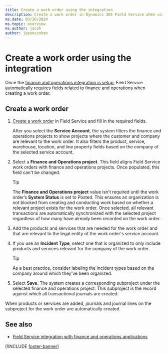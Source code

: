 ```yaml
---
title: Create a work order using the integration
description: Create a work order in Dynamics 365 Field Service when using the finance and operations integration.
ms.date: 03/26/2024
ms.topic: overview
ms.author: jacoh
author: jasonccohen
---
```


# Create a work order using the integration

Once the [finance and operations integration is setup](finance-operations-integration-setup.md), Field Service automatically requires fields related to finance and operations when creating a work order.

## Create a work order

1. [Create a work order](create-work-order.md) in Field Service and fill in the required fields.

   After you select the **Service Account**, the system filters the finance and operations projects to show projects where the customer and company are relevant to the work order. It also filters the product, service, warehouse, location, and line property fields based on the company of the selected service account.

1. Select a **Finance and Operations project**. This field aligns Field Service work orders with finance and operations projects. Once populated, this field can't be changed.

   > [!TIP]
   > The **Finance and Operations project** value isn't required until the work order’s **System Status** is set to Posted. This ensures an organization is not blocked from creating and conducting work based on whether a relevant project exists for the work order. Once selected, all relevant transactions are automatically synchronized with the selected project regardless of how many have already been recorded on the work order.

1. Add the products and services that are needed for the work order and that are relevant to the legal entity of the work order's service account.

1. If you use an **Incident Type**, select one that is organized to only include products and services relevant for the company of the work order.

   > [!TIP]
   > As a best practice, consider labeling the incident types based on the company around which they've been organized.

1. Select **Save**. The system creates a corresponding subproject under the selected finance and operations project. This subproject is the record against which all transactional journals are created.

When products or services are added, journals and journal lines on the subproject for the work order are automatically created.

## See also

- [Field Service integration with finance and operations applications](finance-operations-integration.md)

[!INCLUDE [footer-banner](../includes/footer-banner.md)]
